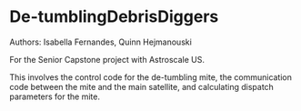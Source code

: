 # De-tumblingDebrisDiggers
Authors: Isabella Fernandes, Quinn Hejmanouski

For the Senior Capstone project with Astroscale US. 

This involves the control code for the de-tumbling mite, the communication code between the mite and the main satellite, and calculating dispatch parameters for the mite.
